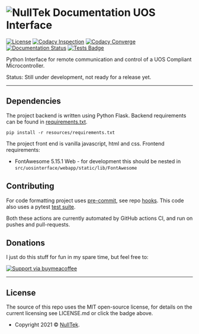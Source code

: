 # ![NullTek Documentation](resources/UOSLogoSmall.png) UOS Interface

[![License](https://img.shields.io/:license-mit-blue.svg?style=flat-square)](LICENSE.md)
[![Codacy Inspection](https://app.codacy.com/project/badge/Grade/8a24020489ee4638aa10449e3f1cc0cd)](https://www.codacy.com/gh/CreatingNull/UOS-Interface/dashboard?utm_source=github.com&amp;utm_medium=referral&amp;utm_content=CreatingNull/UOS-Interface&amp;utm_campaign=Badge_Grade)
[![Codacy Converge](https://app.codacy.com/project/badge/Coverage/8a24020489ee4638aa10449e3f1cc0cd)](https://www.codacy.com/gh/CreatingNull/UOS-Interface/dashboard?utm_source=github.com&utm_medium=referral&utm_content=CreatingNull/UOS-Interface&utm_campaign=Badge_Coverage)
[![Documentation Status](https://readthedocs.org/projects/uos-interface/badge/?version=latest)](https://uos-interface.nulltek.xyz/en/latest/?badge=latest)
[![Tests Badge](https://github.com/CreatingNull/UOS-Interface/actions/workflows/run-tests.yml/badge.svg)](https://github.com/CreatingNull/UOS-Interface/actions/workflows/run-tests.yml)

Python Interface for remote communication and control of a UOS Compliant Microcontroller.

Status: Still under development, not ready for a release yet.

---

## Dependencies

The project backend is written using Python Flask.
Backend requirements can be found in [requirements.txt](resources/requirements.txt).

```pip install -r resources/requirements.txt```

The project front end is vanilla javascript, html and css.
Frontend requirements:
*   FontAwesome 5.15.1 Web - for development this should be nested in `src/uosinterface/webapp/static/lib/FontAwesome`

## Contributing

For code formatting project uses [pre-commit](https://github.com/CreatingNull/UOS-Interface/actions/workflows/run-pre-commit.yml), see repo [hooks](.pre-commit-config.yaml).
This code also uses a pytest [test suite](https://github.com/CreatingNull/UOS-Interface/actions/workflows/run-tests.yml).

Both these actions are currently automated by GitHub actions CI, and run on pushes and pull-requests.

## Donations

I just do this stuff for fun in my spare time, but feel free to:

[![Support via buymeacoffee](https://www.buymeacoffee.com/assets/img/custom_images/orange_img.png)](https://www.buymeacoffee.com/nulltek)

---

## License

The source of this repo uses the MIT open-source license, for details on the current licensing see LICENSE.md or click the badge above.
*   Copyright 2021 © <a href="https://nulltek.xyz" target="_blank">NullTek</a>.
